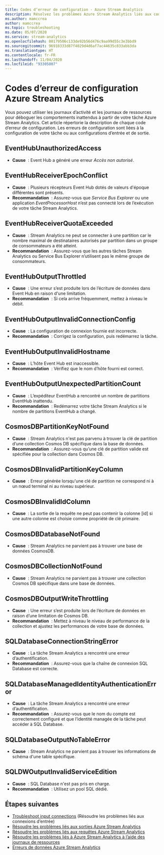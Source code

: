 ```yaml
---
title: Codes d’erreur de configuration - Azure Stream Analytics
description: Résolvez les problèmes Azure Stream Analytics liés aux codes d’erreur de configuration.
ms.author: mamccrea
author: mamccrea
ms.topic: troubleshooting
ms.date: 05/07/2020
ms.service: stream-analytics
ms.openlocfilehash: 80179506c133de92b56d476c9aa99d55c3e3bbd9
ms.sourcegitcommit: 96918333d87f4029d4d6af7ac44635c833abb3da
ms.translationtype: HT
ms.contentlocale: fr-FR
ms.lasthandoff: 11/04/2020
ms.locfileid: "93305807"
---
```

# <a name="azure-stream-analytics-configuration-error-codes"></a>Codes d’erreur de configuration Azure Stream Analytics

Vous pouvez utiliser les journaux d’activité et les journaux de ressources pour déboguer les comportements inattendus à partir de votre tâche Azure Stream Analytics. Cet article répertorie la description de chaque code d’erreur de configuration. Les erreurs de configuration sont liées à la configuration de votre tâche ou aux configurations d’entrée et de sortie.

## <a name="eventhubunauthorizedaccess"></a>EventHubUnauthorizedAccess

* **Cause**  : Event Hub a généré une erreur *Accès non autorisé*.

## <a name="eventhubreceiverepochconflict"></a>EventHubReceiverEpochConflict

* **Cause**  : Plusieurs récepteurs Event Hub dotés de valeurs d'époque différentes sont présents.
* **Recommandation**  : Assurez-vous que *Service Bus Explorer* ou une application *EventProcessorHost* n’est pas connecté lors de l’exécution de votre tâche Stream Analytics.

## <a name="eventhubreceiverquotaexceeded"></a>EventHubReceiverQuotaExceeded

* **Cause**  : Stream Analytics ne peut se connecter à une partition car le nombre maximal de destinataires autorisés par partition dans un groupe de consommateurs a été atteint.
* **Recommandation**  : Assurez-vous que les autres tâches Stream Analytics ou Service Bus Explorer n’utilisent pas le même groupe de consommateurs.

## <a name="eventhuboutputthrottled"></a>EventHubOutputThrottled

* **Cause**  : Une erreur s’est produite lors de l’écriture de données dans Event Hub en raison d'une limitation.
* **Recommandation**  : Si cela arrive fréquemment, mettez à niveau le débit.

## <a name="eventhuboutputinvalidconnectionconfig"></a>EventHubOutputInvalidConnectionConfig

* **Cause**  : La configuration de connexion fournie est incorrecte.
* **Recommandation**  : Corrigez la configuration, puis redémarrez la tâche.

## <a name="eventhuboutputinvalidhostname"></a>EventHubOutputInvalidHostname

* **Cause**  : L’hôte Event Hub est inaccessible.
* **Recommandation**  : Vérifiez que le nom d’hôte fourni est correct.

## <a name="eventhuboutputunexpectedpartitioncount"></a>EventHubOutputUnexpectedPartitionCount

* **Cause**  : L’expéditeur EventHub a rencontré un nombre de partitions EventHub inattendu.
* **Recommandation**  : Redémarrez votre tâche Stream Analytics si le nombre de partitions EventHub a changé.

## <a name="cosmosdbpartitionkeynotfound"></a>CosmosDBPartitionKeyNotFound

* **Cause**  : Stream Analytics n'est pas parvenu à trouver la clé de partition d’une collection Cosmos DB spécifique dans la base de données.
* **Recommandation**  : Assurez-vous qu’une clé de partition valide est spécifiée pour la collection dans Cosmos DB.

## <a name="cosmosdbinvalidpartitionkeycolumn"></a>CosmosDBInvalidPartitionKeyColumn

* **Cause**  : Erreur générée lorsqu'une clé de partition ne correspond ni à un nœud terminal ni au niveau supérieur.

## <a name="cosmosdbinvalididcolumn"></a>CosmosDBInvalidIdColumn

* **Cause**  : La sortie de la requête ne peut pas contenir la colonne \[id] si une autre colonne est choisie comme propriété de clé primaire.

## <a name="cosmosdbdatabasenotfound"></a>CosmosDBDatabaseNotFound

* **Cause**  : Stream Analytics ne parvient pas à trouver une base de données CosmosDB.

## <a name="cosmosdbcollectionnotfound"></a>CosmosDBCollectionNotFound

* **Cause**  : Stream Analytics ne parvient pas à trouver une collection Cosmos DB spécifique dans une base de données.

## <a name="cosmosdboutputwritethrottling"></a>CosmosDBOutputWriteThrottling

* **Cause**  : Une erreur s’est produite lors de l’écriture de données en raison d’une limitation de Cosmos DB.
* **Recommandation**  : Mettez à niveau le niveau de performance de la collection et ajustez les performances de votre base de données.

## <a name="sqldatabaseconnectionstringerror"></a>SQLDatabaseConnectionStringError

* **Cause**  : La tâche Stream Analytics a rencontré une erreur d’authentification.
* **Recommandation**  : Assurez-vous que la chaîne de connexion SQL Database est correcte.

## <a name="sqldatabasemanagedidentityauthenticationerror"></a>SQLDatabaseManagedIdentityAuthenticationError

* **Cause**  : La tâche Stream Analytics a rencontré une erreur d’authentification. 
* **Recommandation**  : Assurez-vous que le nom du compte est correctement configuré et que l’identité managée de la tâche peut accéder à SQL Database.

## <a name="sqldatabaseoutputnotableerror"></a>SQLDatabaseOutputNoTableError

* **Cause**  : Stream Analytics ne parvient pas à trouver les informations de schéma d'une table spécifique.

## <a name="sqldwoutputinvalidserviceedition"></a>SQLDWOutputInvalidServiceEdition

* **Cause**  : SQL Database n'est pas pris en charge.
* **Recommandation**  : Utilisez un pool SQL dédié.

## <a name="next-steps"></a>Étapes suivantes

* [Troubleshoot input connections](stream-analytics-troubleshoot-input.md) (Résoudre les problèmes liés aux connexions d’entrée)
* [Résoudre les problèmes liés aux sorties Azure Stream Analytics](stream-analytics-troubleshoot-output.md)
* [Résoudre les problèmes liés aux requêtes Azure Stream Analytics](stream-analytics-troubleshoot-query.md)
* [Résoudre les problèmes liés à Azure Stream Analytics à l’aide des journaux de ressources](stream-analytics-job-diagnostic-logs.md)
* [Erreurs de données Azure Stream Analytics](data-errors.md)
